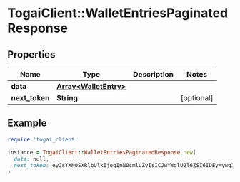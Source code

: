 # TogaiClient::WalletEntriesPaginatedResponse

## Properties

| Name | Type | Description | Notes |
| ---- | ---- | ----------- | ----- |
| **data** | [**Array&lt;WalletEntry&gt;**](WalletEntry.md) |  |  |
| **next_token** | **String** |  | [optional] |

## Example

```ruby
require 'togai_client'

instance = TogaiClient::WalletEntriesPaginatedResponse.new(
  data: null,
  next_token: eyJsYXN0SXRlbUlkIjogInN0cmluZyIsICJwYWdlU2l6ZSI6IDEyMywgInNvcnRPcmRlciI6ICJhc2MifQ&#x3D;&#x3D;
)
```

